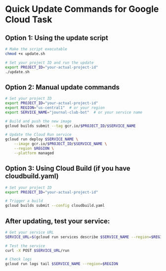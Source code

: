 # Quick Update Commands for Google Cloud Task

## Option 1: Using the update script
```bash
# Make the script executable
chmod +x update.sh

# Set your project ID and run the update
export PROJECT_ID="your-actual-project-id"
./update.sh
```

## Option 2: Manual update commands
```bash
# Set your project ID
export PROJECT_ID="your-actual-project-id"
export REGION="us-central1"  # or your region
export SERVICE_NAME="journal-club-bot"  # or your service name

# Build and push the new image
gcloud builds submit --tag gcr.io/$PROJECT_ID/$SERVICE_NAME

# Update the Cloud Run service
gcloud run deploy $SERVICE_NAME \
    --image gcr.io/$PROJECT_ID/$SERVICE_NAME \
    --region $REGION \
    --platform managed
```

## Option 3: Using Cloud Build (if you have cloudbuild.yaml)
```bash
# Set your project ID
export PROJECT_ID="your-actual-project-id"

# Trigger a build
gcloud builds submit --config cloudbuild.yaml
```

## After updating, test your service:
```bash
# Get your service URL
SERVICE_URL=$(gcloud run services describe $SERVICE_NAME --region=$REGION --format="value(status.url)")

# Test the service
curl -X POST $SERVICE_URL/run

# Check logs
gcloud run logs tail $SERVICE_NAME --region=$REGION
```
